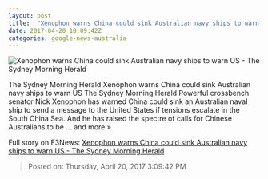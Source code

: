 ```yaml
---
layout: post
title:  "Xenophon warns China could sink Australian navy ships to warn US - The Sydney Morning Herald"
date: 2017-04-20 10:09:42Z
categories: google-news-australia
---
```


![Xenophon warns China could sink Australian navy ships to warn US - The Sydney Morning Herald](http://www.smh.com.au/content/dam/images/g/t/7/e/l/i/image.related.articleLeadwide.620x349.gvopur.png/1492692592761.jpg)

The Sydney Morning Herald Xenophon warns China could sink Australian navy ships to warn US The Sydney Morning Herald Powerful crossbench senator Nick Xenophon has warned China could sink an Australian naval ship to send a message to the United States if tensions escalate in the South China Sea. And he has raised the spectre of calls for Chinese Australians to be ... and more »


Full story on F3News: [Xenophon warns China could sink Australian navy ships to warn US - The Sydney Morning Herald](http://www.f3nws.com/n/SqhkED)

> Posted on: Thursday, April 20, 2017 3:09:42 PM
